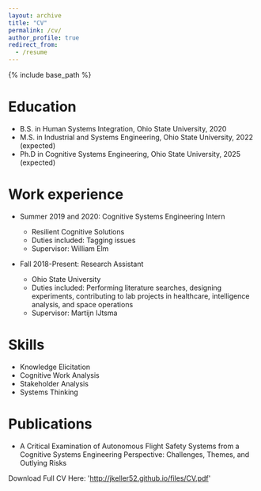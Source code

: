 ```yaml
---
layout: archive
title: "CV"
permalink: /cv/
author_profile: true
redirect_from:
  - /resume
---
```


{% include base_path %}


Education
======
* B.S. in Human Systems Integration, Ohio State University, 2020
* M.S. in Industrial and Systems Engineering, Ohio State University, 2022 (expected)
* Ph.D in Cognitive Systems Engineering, Ohio State University, 2025 (expected)

Work experience
======
* Summer 2019 and 2020: Cognitive Systems Engineering Intern
  * Resilient Cognitive Solutions
  * Duties included: Tagging issues
  * Supervisor: William Elm

* Fall 2018-Present: Research Assistant
  * Ohio State University
  * Duties included: Performing literature searches, designing experiments, contributing to lab projects in healthcare, intelligence analysis, and space operations
   * Supervisor: Martijn IJtsma
  
Skills
======
* Knowledge Elicitation
* Cognitive Work Analysis
* Stakeholder Analysis
* Systems Thinking

Publications
======
* A Critical Examination of Autonomous Flight Safety Systems from a Cognitive Systems Engineering Perspective: Challenges, Themes, and Outlying Risks


Download Full CV Here: 
'http://jkeller52.github.io/files/CV.pdf'
